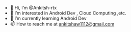 - 👋 Hi, I’m @Ankitsh-rtx
- 👀 I’m interested in Android Dev , Cloud Computing ,etc.
- 🌱 I’m currently learning Android Dev
- 📫 How to reach me at ankitshaw1112@gmail.com

<!---
Ankitsh-rtx/Ankitsh-rtx is a ✨ special ✨ repository because its `README.md` (this file) appears on your GitHub profile.
You can click the Preview link to take a look at your changes.
--->

